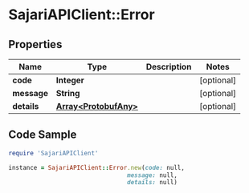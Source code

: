 # SajariAPIClient::Error

## Properties

Name | Type | Description | Notes
------------ | ------------- | ------------- | -------------
**code** | **Integer** |  | [optional] 
**message** | **String** |  | [optional] 
**details** | [**Array&lt;ProtobufAny&gt;**](ProtobufAny.md) |  | [optional] 

## Code Sample

```ruby
require 'SajariAPIClient'

instance = SajariAPIClient::Error.new(code: null,
                                 message: null,
                                 details: null)
```


